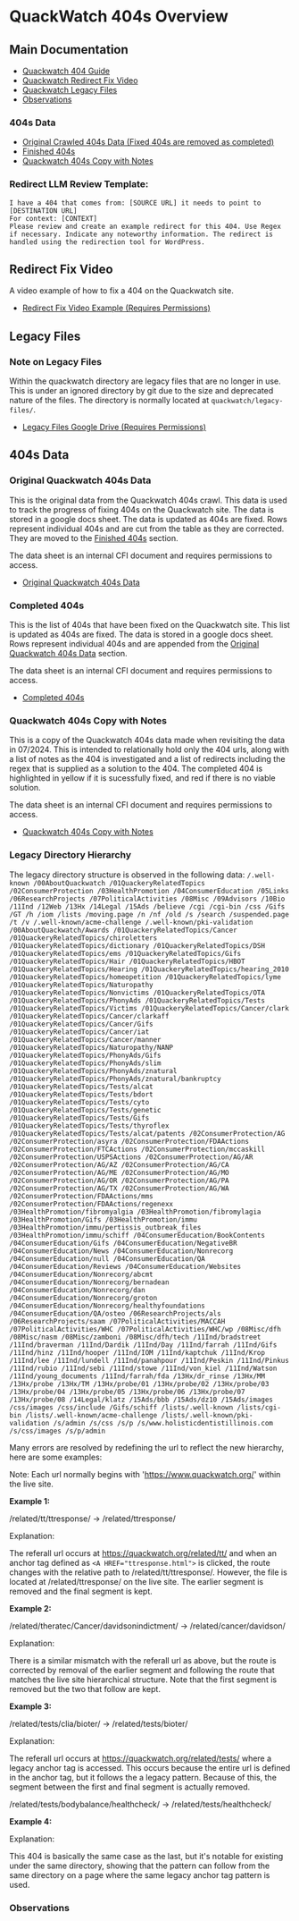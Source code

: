 # QuackWatch 404s Overview

## Main Documentation
- [Quackwatch 404 Guide](/404s/quackwatch/documentation/quackwatch-404-guide.md)
- [Quackwatch Redirect Fix Video](#redirect-fix-video)
- [Quackwatch Legacy Files](#legacy-files)
- [Observations](#observations)

### 404s Data

- [Original Crawled 404s Data (Fixed 404s are removed as completed)](#original-quackwatch-404s-data)
- [Finished 404s](#completed-404s)
- [Quackwatch 404s Copy with Notes](#redirect-404s-copy-with-notes)

### Redirect LLM Review Template:

    I have a 404 that comes from: [SOURCE URL] it needs to point to [DESTINATION URL]
    For context: [CONTEXT]
    Please review and create an example redirect for this 404. Use Regex if necessary. Indicate any noteworthy information. The redirect is handled using the redirection tool for WordPress.

## Redirect Fix Video

A video example of how to fix a 404 on the Quackwatch site.

- [Redirect Fix Video Example (Requires Permissions)](https://drive.google.com/file/d/1wfktM1yaJRyND7S7E8enoQVc-sDENM-1/view?usp=drive_link)

## Legacy Files

### Note on Legacy Files

Within the quackwatch directory are legacy files that are no longer in use. This is under an ignored directory by git due to the size and deprecated nature of the files. The directory is normally located at `quackwatch/legacy-files/`.

- [Legacy Files Google Drive (Requires Permissions)](https://drive.google.com/drive/folders/1WODGzed-Lv-3Lg3m%5C_Ujzp0F-lpE4q-zu?usp=drive%5C_link)

## 404s Data

### Original Quackwatch 404s Data

This is the original data from the Quackwatch 404s crawl. This data is used to track the progress of fixing 404s on the Quackwatch site. The data is stored in a google docs sheet. The data is updated as 404s are fixed. Rows represent individual 404s and are cut from the table as they are corrected. They are moved to the [Finished 404s](#completed-404s) section.

The data sheet is an internal CFI document and requires permissions to access.

- [Original Quackwatch 404s Data](https://docs.google.com/spreadsheets/d/1VPG1GDFP6bXBrsuSP8o0iuZV6ty7sk_3VL_5LNm7pOs/edit?gid=1349576438)

### Completed 404s

This is the list of 404s that have been fixed on the Quackwatch site. This list is updated as 404s are fixed. The data is stored in a google docs sheet. Rows represent individual 404s and are appended from the [Original Quackwatch 404s Data](#original-quackwatch-404s-data) section.

The data sheet is an internal CFI document and requires permissions to access.

- [Completed 404s](https://docs.google.com/spreadsheets/d/1VPG1GDFP6bXBrsuSP8o0iuZV6ty7sk_3VL_5LNm7pOs/edit?gid=328541841)

### Quackwatch 404s Copy with Notes

This is a copy of the Quackwatch 404s data made when revisiting the data in 07/2024. This is intended to relationally hold only the 404 urls, along with a list of notes as the 404 is investigated and a list of redirects including the regex that is supplied as a solution to the 404. The completed 404 is highlighted in yellow if it is sucessfully fixed, and red if there is no viable solution.

The data sheet is an internal CFI document and requires permissions to access.

- [Quackwatch 404s Copy with Notes](https://docs.google.com/spreadsheets/d/1VPG1GDFP6bXBrsuSP8o0iuZV6ty7sk_3VL_5LNm7pOs/edit?gid=1794044567)

### Legacy Directory Hierarchy

The legacy directory structure is observed in the following data:
`
/.well-known
/00AboutQuackwatch
/01QuackeryRelatedTopics
/02ConsumerProtection
/03HealthPromotion
/04ConsumerEducation
/05Links
/06ResearchProjects
/07PoliticalActivities
/08Misc
/09Advisors
/10Bio
/11Ind
/12Web
/13Hx
/14Legal
/15Ads
/believe
/cgi
/cgi-bin
/css
/Gifs
/GT
/h
/iom
/lists
/moving.page
/n
/nf
/old
/s
/search
/suspended.page
/t
/v
/.well-known/acme-challenge
/.well-known/pki-validation
/00AboutQuackwatch/Awards
/01QuackeryRelatedTopics/Cancer
/01QuackeryRelatedTopics/chiroletters
/01QuackeryRelatedTopics/dictionary
/01QuackeryRelatedTopics/DSH
/01QuackeryRelatedTopics/ems
/01QuackeryRelatedTopics/Gifs
/01QuackeryRelatedTopics/Hair
/01QuackeryRelatedTopics/HBOT
/01QuackeryRelatedTopics/Hearing
/01QuackeryRelatedTopics/hearing_2010
/01QuackeryRelatedTopics/homeopetition
/01QuackeryRelatedTopics/lyme
/01QuackeryRelatedTopics/Naturopathy
/01QuackeryRelatedTopics/Nonvictims
/01QuackeryRelatedTopics/OTA
/01QuackeryRelatedTopics/PhonyAds
/01QuackeryRelatedTopics/Tests
/01QuackeryRelatedTopics/Victims
/01QuackeryRelatedTopics/Cancer/clark
/01QuackeryRelatedTopics/Cancer/clarkaff
/01QuackeryRelatedTopics/Cancer/Gifs
/01QuackeryRelatedTopics/Cancer/iat
/01QuackeryRelatedTopics/Cancer/manner
/01QuackeryRelatedTopics/Naturopathy/NANP
/01QuackeryRelatedTopics/PhonyAds/Gifs
/01QuackeryRelatedTopics/PhonyAds/slim
/01QuackeryRelatedTopics/PhonyAds/znatural
/01QuackeryRelatedTopics/PhonyAds/znatural/bankruptcy
/01QuackeryRelatedTopics/Tests/alcat
/01QuackeryRelatedTopics/Tests/bdort
/01QuackeryRelatedTopics/Tests/cyto
/01QuackeryRelatedTopics/Tests/genetic
/01QuackeryRelatedTopics/Tests/Gifs
/01QuackeryRelatedTopics/Tests/thyroflex
/01QuackeryRelatedTopics/Tests/alcat/patents
/02ConsumerProtection/AG
/02ConsumerProtection/asyra
/02ConsumerProtection/FDAActions
/02ConsumerProtection/FTCActions
/02ConsumerProtection/mccaskill
/02ConsumerProtection/USPSActions
/02ConsumerProtection/AG/AR
/02ConsumerProtection/AG/AZ
/02ConsumerProtection/AG/CA
/02ConsumerProtection/AG/ME
/02ConsumerProtection/AG/MO
/02ConsumerProtection/AG/OR
/02ConsumerProtection/AG/PA
/02ConsumerProtection/AG/TX
/02ConsumerProtection/AG/WA
/02ConsumerProtection/FDAActions/mms
/02ConsumerProtection/FDAActions/regenexx
/03HealthPromotion/fibromyalgia
/03HealthPromotion/fibromylagia
/03HealthPromotion/Gifs
/03HealthPromotion/immu
/03HealthPromotion/immu/pertissis_outbreak_files
/03HealthPromotion/immu/schiff
/04ConsumerEducation/BookContents
/04ConsumerEducation/Gifs
/04ConsumerEducation/NegativeBR
/04ConsumerEducation/News
/04ConsumerEducation/Nonrecorg
/04ConsumerEducation/null
/04ConsumerEducation/QA
/04ConsumerEducation/Reviews
/04ConsumerEducation/Websites
/04ConsumerEducation/Nonrecorg/abcmt
/04ConsumerEducation/Nonrecorg/bernadean
/04ConsumerEducation/Nonrecorg/dan
/04ConsumerEducation/Nonrecorg/groton
/04ConsumerEducation/Nonrecorg/healthyfoundations
/04ConsumerEducation/QA/osteo
/06ResearchProjects/als
/06ResearchProjects/saam
/07PoliticalActivities/MACCAH
/07PoliticalActivities/WHC
/07PoliticalActivities/WHC/wp
/08Misc/dfh
/08Misc/nasm
/08Misc/zamboni
/08Misc/dfh/tech
/11Ind/bradstreet
/11Ind/braverman
/11Ind/Dardik
/11Ind/Day
/11Ind/farrah
/11Ind/Gifs
/11Ind/hinz
/11Ind/hooper
/11Ind/IOM
/11Ind/kaptchuk
/11Ind/Krop
/11Ind/lee
/11Ind/lundell
/11Ind/panahpour
/11Ind/Peskin
/11Ind/Pinkus
/11Ind/rubio
/11Ind/sebi
/11Ind/stowe
/11Ind/von_kiel
/11Ind/Watson
/11Ind/young_documents
/11Ind/farrah/fda
/13Hx/dr_rinse
/13Hx/MM
/13Hx/probe
/13Hx/TM
/13Hx/probe/01
/13Hx/probe/02
/13Hx/probe/03
/13Hx/probe/04
/13Hx/probe/05
/13Hx/probe/06
/13Hx/probe/07
/13Hx/probe/08
/14Legal/klatz
/15Ads/bbb
/15Ads/dz10
/15Ads/images
/css/images
/css/include
/Gifs/schiff
/lists/.well-known
/lists/cgi-bin
/lists/.well-known/acme-challenge
/lists/.well-known/pki-validation
/s/admin
/s/css
/s/p
/s/www.holisticdentistillinois.com
/s/css/images
/s/p/admin
`

Many errors are resolved by redefining the url to reflect the new hierarchy, here are some examples:

Note: Each url normally begins with 'https://www.quackwatch.org/' within the live site.

**Example 1:**

/related/tt/ttresponse/ -> /related/ttresponse/

Explanation: 

The referall url occurs at https://quackwatch.org/related/tt/ and when an anchor tag defined as `<A HREF="ttresponse.html">` is clicked, the route changes with the relative path to /related/tt/ttresponse/. However, the file is located at /related/ttresponse/ on the live site. The earlier segment is removed and the final segment is kept.

**Example 2:**

/related/theratec/Cancer/davidsonindictment/ -> /related/cancer/davidson/

Explanation:

There is a similar mismatch with the referall url as above, but the route is corrected by removal of the earlier segment and following the route that matches the live site hierarchical structure. Note that the first segment is removed but the two that follow are kept.

**Example 3:**

/related/tests/clia/bioter/ -> /related/tests/bioter/

Explanation:

The referall url occurs at https://quackwatch.org/related/tests/ where a legacy anchor tag is accessed. This occurs because the entire url is defined in the anchor tag, but it follows the a legacy pattern. Because of this, the segment between the first and final segment is actually removed.

/related/tests/bodybalance/healthcheck/ -> /related/tests/healthcheck/

**Example 4:**

Explanation:

This 404 is basically the same case as the last, but it's notable for existing under the same directory, showing that the pattern can follow from the same directory on a page where the same legacy anchor tag pattern is used.




### Observations